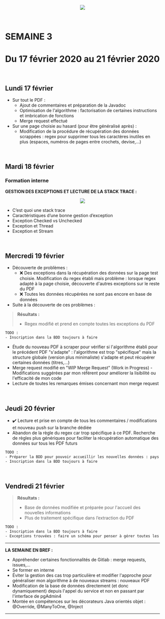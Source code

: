 <p align="center"><img src="https://zupimages.net/up/20/06/pd6r.png"></p>
<br/>

# SEMAINE 3
# Du 17 février 2020 au 21 février 2020
<br/>

## Lundi 17 février

* Sur tout le PDF :
    * Ajout de commentaires et préparation de la Javadoc
    * Optimisation de l'algorithme : factorisation de certaines instructions et imbrication de fonctions
    * Merge request effectué
* Sur une page choisie au hasard (pour être généralisé après) :
    * Modification de la procédure de récupération des données scrappées : regex pour supprimer tous les caractères inutiles en plus (espaces, numéros de pages entre crochets, devise,...)
<br/>

## Mardi 18 février

### Formation interne
**GESTION DES EXCEPTIONS ET LECTURE DE LA STACK TRACE :**
<p align="center"><img src="https://zupimages.net/up/20/08/h8xw.png"></p>

* C’est quoi une stack trace
* Caractéristiques d’une bonne gestion d’exception
* Exception Checked vs Unchecked
* Exception et Thread
* Exception et Stream
<br/>

## Mercredi 19 février

* Découverte de problèmes :
    * :x: Des exceptions dans la récupération des données sur la page test choisie. Modification du regex établi mais problème : lorsque regex adapté à la page choisie, découverte d'autres exceptions sur le reste du PDF
    * :x: Toutes les données récupérées ne sont pas encore en base de données
* Suite à la découverte de ces problèmes :
> **Résultats :**
>    * Regex modifié et prend en compte toutes les exceptions du PDF
```bash
TODO :
- Inscription dans la BDD toujours à faire
```
* Étude du nouveau PDF à scraper pour vérifier si l'algorithme établi pour le précédent PDF "s'adapte" : l'algorithme est trop "spécifique" mais la structure globale (version plus minimaliste) s'adapte et peut récupérer certaines données (titres,...)
* Merge request modifié en "WIP Merge Request" (Work in Progress) - Modifications suggérées par mon référent pour améliorer la lisibilité ou l'efficacité de mon code
* Lecture de toutes les remarques émises concernant mon merge request 
<br/>

## Jeudi 20 février

* :heavy_check_mark: Lecture et prise en compte de tous les commentaires / modifications et nouveau push sur la branche dédiée
* Abandon de la règle du regex car trop spécifique à ce PDF. Recherche de règles plus génériques pour faciliter la récupération automatique des données sur tous les PDF futurs
```bash
TODO :
- Préparer la BDD pour pouvoir accueillir les nouvelles données : pays et catégories du produit
- Inscription dans la BDD toujours à faire
```
<br/>

## Vendredi 21 février
> **Résultats :**
>* Base de données modifiée et préparée pour l'accueil des nouvelles informations
>* Plus de traitement spécifique dans l’extraction du PDF
```bash
TODO :
- Inscription dans la BDD toujours à faire
- Exceptions trouvées : faire un schéma pour penser à gérer toutes les exceptions possibles
```

---------------------------------

**LA SEMAINE EN BREF :** 
- Appréhender certaines fonctionnalités de Gitlab : merge requests, issues,...
- Se former en interne
- Éviter la gestion des cas trop particulière et modifier l'approche pour généraliser mon algorithme à de nouveaux streams : nouveaux PDF
- Modification de la base de données directement (et donc dynamiquement) depuis l'appel du service et non en passant par l'interface de pgAdmin4
- Montée en compétences sur les décorateurs Java orientés objet : @Override, @ManyToOne, @Inject

---------------------------------
